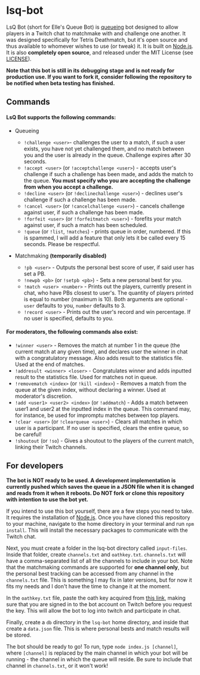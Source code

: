 lsq-bot
======

LsQ Bot (short for Elle's Queue Bot) is [queueing](https://xkcd.com/853/) bot designed to allow players in a Twitch chat to matchmake with and challenge one another. It was designed specifically for Tetris Deathmatch, but it's open source and thus available to whomever wishes to use (or tweak) it. It is built on [Node.js](https://nodejs.org). It is also **completely open source**, and released under the MIT License (see [LICENSE](https://github.com/professor-l/lsq-bot/blob/master/LICENSE.md)).

**Note that this bot is still in its debugging stage and is not ready for production use.  If you want to fork it, consider following the repository to be notified when beta testing has finished.**

## Commands

#### LsQ Bot supports the following commands:

  * Queueing
    * `!challenge <user>`- challenges the user to a match, if such a user exists, you have not yet challenged them, and no match between you and the user is already in the queue. Challenge expires after 30 seconds.
    * `!accept <user>` (or `!acceptchallenge <user>`) - accepts user's challenge if such a challenge has been made, and adds the match to the queue. **You must specify who you are accepting the challenge from when you accept a challenge.**
    * `!decline <user>` (or `!declinechallenge <user>`) - declines user's challenge if such a challenge has been made.
    * `!cancel <user>` (or `!cancelchallenge <user>`) - cancels challenge against user, if such a challenge has been made.
    * `!forfeit <user>` (or `!forfeitmatch <user>`) - forefits your match against user, if such a match has been scheduled. 
    * `!queue` (or `!list`, `!matches`) - prints queue in order, numbered. If this is spammed, I will add a feature that only lets it be called every 15 seconds. Please be respectful.

  * Matchmaking **(temporarily disabled)**
    * `!pb <user>` - Outputs the personal best score of user, if said user has set a PB.
    * `!newpb <pb>` (or `!setpb <pb>`) - Sets a new personal best for you.
    * `!match <user> <number>` - Prints out the players, currently present in chat, who have PBs closest to user's. The quantity of players printed is equal to number (maximum is 10).  Both arguments are optional - `user` defaults to you, `number` defaults to 3.
    * `!record <user>` - Prints out the user's record and win percentage. If no user is specified, defaults to you.

#### For moderators, the following commands also exist:

  * `!winner <user>` - Removes the match at number 1 in the queue (the current match at any given time), and declares user the winner in chat with a congratulatory message. Also adds result to the statistics file. Used at the end of matches.
  * `!addresult <winner> <loser>` - Congratulates winner and adds inputted result to the statistics file. Used for matches not in queue.
  * `!removematch <index>` (or `!kill <index>`) - Removes a match from the queue at the given index, without declaring a winner. Used at moderator's discretion.
  * `!add <user1> <user2> <index>` (or `!addmatch`) - Adds a match between user1 and user2 at the inputted index in the queue. This command may, for instance, be used for impromptu matches between top players.
  * `!clear <user>` (or `!clearqueue <user>`) - Clears all matches in which user is a participant. If no user is specified, clears the entire queue, so be careful!
  * `!shoutout` (or `!so`) - Gives a shoutout to the players of the current match, linking their Twitch channels.
  
## For developers

**The bot is NOT ready to be used. A development implementation is currently pushed which saves the queue in a JSON file when it is changed and reads from it when it reboots. Do NOT fork or clone this repository with intention to use the bot yet.**

If you intend to use this bot yourself, there are a few steps you need to take. It requires the installation of [Node.js](https://nodejs.org/). Once you have cloned this repository to your machine, navigate to the home directory in your terminal and run `npm install`. This will install the necessary packages to communicate with the Twitch chat.

Next, you must create a folder in the lsq-bot directory called `input-files`. Inside that folder, create `channels.txt` and `oathkey.txt`. `channels.txt` will have a comma-separated list of all the channels to include in your bot. Note that the matchmaking commands are supported for **one channel only**, but the personal best tracking can be accessed from any channel in the `channels.txt` file. This is something I may fix in later versions, but for now it fits my needs and I don't have the time to change it at the moment. 

In the `oathkey.txt` file, paste the oath key acquired from [this link](https://twitchapps.com/tmi/), making sure that you are signed in to the bot account on Twitch before you request the key. This will allow the bot to log into twitch and participate in chat.

Finally, create a `db` directory in the `lsq-bot` home directory, and inside that create a `data.json` file. This is where personal bests and match results will be stored.

The bot should be ready to go! To run, type `node index.js [channel]`, where `[channel]` is replaced by the main channel in which your bot will be running - the channel in which the queue will reside. Be sure to include that channel in `channels.txt`, or it won't work!